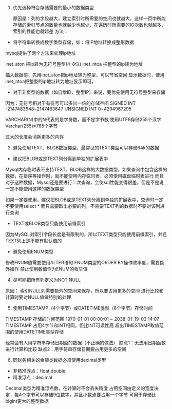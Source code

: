 
1. 优先选择符合存储需要的最小的数据类型

    原因是：列的字段越大，建立索引时所需要的空间也就越大，这样一页中所能存储的索引节点的数量也就越少也越少，在遍历时所需要的IO次数也就越多，
    索引的性能也就越差
    方法：
    
-  将字符串转换成数字类型存储，如：将IP地址转换成整形数据

mysql提供了两个方法来处理ip地址

inet_aton 把ip转为无符号整型(4-8位) 
inet_ntoa 把整型的ip转为地址

插入数据前，先用inet_aton把ip地址转为整型，可以节省空间 
显示数据时，使用inet_ntoa把整型的ip地址转为地址显示即可。

-  对于非负型的数据（如自增ID、整型IP）来说，要优先使用无符号整型来存储

因为：无符号相对于有符号可以多出一倍的存储空间
SIGNED INT -2147483648~2147483647
UNSIGNED INT         0~4294967295

VARCHAR(N)中的N代表的是字符数，而不是字节数 
使用UTF8存储255个汉字 Varchar(255)=765个字节 
  
过大的长度会消耗更多的内存
    
2. 避免使用TEXT、BLOB数据类型，最常见的TEXT类型可以存储64k的数据
    
- 建议把BLOB或是TEXT列分离到单独的扩展表中

Mysql内存临时表不支持TEXT、BLOB这样的大数据类型，如果查询中包含这样的数据，在排序等操作时，就不能使用内存临时表，必须使用磁盘临时表进行
而且对于这种数据，Mysql还是要进行二次查询，会使sql性能变得很差，但是不是说一定不能使用这样的数据类型

如果一定要使用，建议把BLOB或是TEXT列分离到单独的扩展表中，查询时一定不要使用select * 而只需要取出必要的列，不需要TEXT列的数据时不要对该列进行查询

- TEXT或BLOB类型只能使用前缀索引

因为MySQL对索引字段长度是有限制的，所以TEXT类型只能使用前缀索引，并且TEXT列上是不能有默认值的 
    
- 避免使用ENUM类型

修改ENUM值需要使用ALTER语句
ENUM类型的ORDER BY操作效率低，需要额外操作
禁止使用数值作为ENUM的枚举值

4. 尽可能把所有列定义为NOT NULL

原因：
索引NULL列需要额外的空间来保存，所以要占用更多的空间
进行比较和计算时要对NULL值做特别的处理
        
5. 使用TIMESTAMP（4个字节）或DATETIME类型（8个字节）存储时间

 TIMESTAMP 存储的时间范围 1970-01-01 00:00:01 ~ 2038-01-19-03:14:07
 TIMESTAMP 占用4字节和INT相同，但比INT可读性高
 超出TIMESTAMP取值范围的使用DATETIME类型存储
 
 经常会有人用字符串存储日期型的数据（不正确的做法）
    缺点1：无法用日期函数进行计算和比较
    缺点2：用字符串存储日期要占用更多的空间
    
6. 同财务相关的金额类数据必须使用decimal类型

- 非精准浮点：float,double
- 精准浮点：decimal
    
Decimal类型为精准浮点数，在计算时不会丢失精度
占用空间由定义的宽度决定，每4个字节可以存储9位数字，并且小数点要占用一个字节
可用于存储比bigint更大的整型数据
     